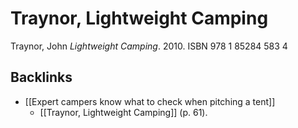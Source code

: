 # Traynor, Lightweight Camping
Traynor, John *Lightweight Camping*. 2010. ISBN 978 1 85284 583 4

## Backlinks
* [[Expert campers know what to check when pitching a tent]]
	* [[Traynor, Lightweight Camping]] (p. 61).

<!-- #evergreen -->

<!-- {BearID:30CD1612-1D15-489A-86E0-C378E41E72D8-5941-0000062FE776DB09} -->
